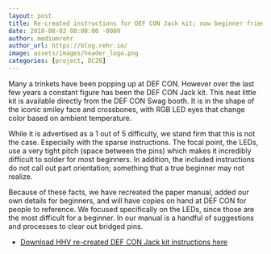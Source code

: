 ```yaml
---
layout: post
title: Re-created instructions for DEF CON Jack kit; now beginner friendly.
date: 2018-08-02 00:00:00 -0000
author: mediumrehr
author_url: https://blog.rehr.io/
image: assets/images/header_logo.png
categories: [project, DC26]
---
```


Many a trinkets have been popping up at DEF CON. However over the last few years a constant figure has been the DEF CON Jack kit. This neat little kit is available directly from the DEF CON Swag booth. It is in the shape of the iconic smiley face and crossbones, with RGB LED eyes that change color based on ambient temperature.

While it is advertised as a 1 out of 5 difficulty, we stand firm that this is not the case. Especially with the sparse instructions. The focal point, the LEDs, use a very tight pitch (space between the pins) which makes it incredibly difficult to solder for most beginners. In addition, the included instructions do not call out part orientation; something that a true beginner may not realize.

Because of these facts, we have recreated the paper manual, added our own details for beginners, and will have copies on hand at DEF CON for people to reference. We focused specifically on the LEDs, since those are the most difficult for a beginner. In our manual is a handful of suggestions and processes to clear out bridged pins.

* [Download HHV re-created DEF CON Jack kit instructions here](/assets/docs/jack_soldering_tips.pdf)

